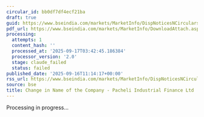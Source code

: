 ```yaml
---
circular_id: bb0df7df4ecf21ba
draft: true
guid: https://www.bseindia.com/markets/MarketInfo/DispNoticesNCirculars.aspx?Noticeid={E71066D3-72EE-4074-A834-35281FE8531A}&noticeno=20250916-34&dt=09/16/2025&icount=34&totcount=79&flag=0
pdf_url: https://www.bseindia.com/markets/MarketInfo/DownloadAttach.aspx?id=20250916-34&attachedId=a7e011b8-cbb6-4fec-8c57-fbdb7e14bf15
processing:
  attempts: 1
  content_hash: ''
  processed_at: '2025-09-17T03:42:45.186384'
  processor_version: '2.0'
  stage: claude_failed
  status: failed
published_date: '2025-09-16T11:14:17+00:00'
rss_url: https://www.bseindia.com/markets/MarketInfo/DispNoticesNCirculars.aspx?Noticeid={E71066D3-72EE-4074-A834-35281FE8531A}&noticeno=20250916-34&dt=09/16/2025&icount=34&totcount=79&flag=0
source: bse
title: Change in Name of the Company - Pacheli Industrial Finance Ltd
---
```


Processing in progress...